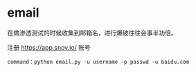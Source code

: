 # email
在做渗透测试的时候收集到邮箱名，进行爆破往往会事半功倍。

注册 https://app.snov.io/ 账号

`command：python email.py -u username -p passwd -u baidu.com`
